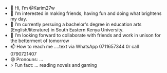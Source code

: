 - 👋 Hi, I’m @Karim27w
- 👀 I’m interested in making friends, having fun and doing what brightens my day.
- 🌱 I’m currently persuing a bachelor's degree in education arts (English/literature) in South Eastern Kenya University.
- 💞️ I’m looking forward to collaborate with friends and work in unison for the betterment of tomorrow 
- 📫 How to reach me ....text via WhatsApp 0711657344 0r call 0790721407
- 😄 Pronouns: ...
- ⚡ Fun fact: ... reading novels and gaming

<!---
Karim27w/Karim27w is a ✨ special ✨ repository because its `README.md` (this file) appears on your GitHub profile.
You can click the Preview link to take a look at your changes.
--->
